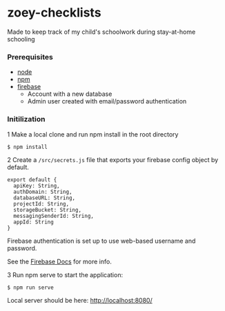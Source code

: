 # zoey-checklists

Made to keep track of my child's schoolwork during stay-at-home schooling

### Prerequisites

- [node](https://nodejs.org/)
- [npm](https://www.npmjs.com/)
- [firebase](https://firebase.google.com)
  - Account with a new database
  - Admin user created with email/password authentication

### Initilization

1 Make a local clone and run npm install in the root directory

```
$ npm install
```

2 Create a `/src/secrets.js` file that exports your firebase config object by default.

```
export default {
  apiKey: String,
  authDomain: String,
  databaseURL: String,
  projectId: String,
  storageBucket: String,
  messagingSenderId: String,
  appId: String
}
```

Firebase authentication is set up to use web-based username and password.

See the [Firebase Docs](https://firebase.google.com/docs/web/setup?authuser=0) for more info.

3 Run npm serve to start the application:

```
$ npm run serve
```

Local server should be here: [http://localhost:8080/](http://localhost:8080/)
